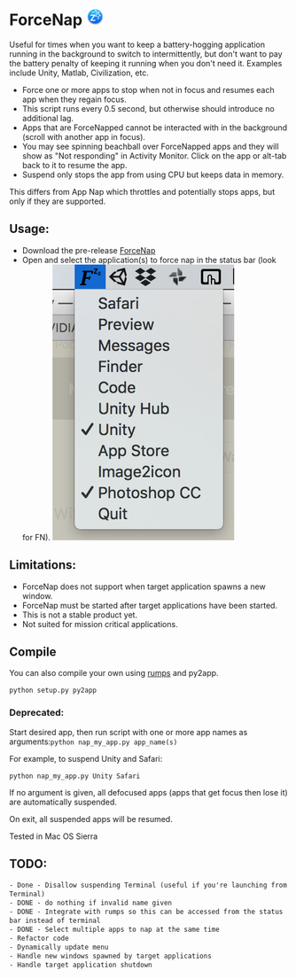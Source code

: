 # ForceNap <img src="/img/Icon.png" width="32" height="32" />

Useful for times when you want to keep a battery-hogging application running in the background to switch to intermittently, but don't want to pay the battery penalty of keeping it running when you don't need it. Examples include Unity, Matlab, Civilization, etc.

- Force one or more apps to stop when not in focus and resumes each app when they regain focus.
- This script runs every 0.5 second, but otherwise should introduce no additional lag. 
- Apps that are ForceNapped cannot be interacted with in the background (scroll with another app in focus).
- You may see spinning beachball over ForceNapped apps and they will show as "Not responding" in Activity Monitor. Click on the app or alt-tab back to it to resume the app.
- Suspend only stops the app from using CPU but keeps data in memory.

This differs from App Nap which throttles and potentially stops apps, but only if they are supported.

## Usage:
- Download the pre-release [ForceNap](https://github.com/omikun/MyAppNap/releases)
- Open and select the application(s) to force nap in the status bar (look for FN). 
![Screen shot](/img/ForceNap_screen_shot.png)

## Limitations:
- ForceNap does not support when target application spawns a new window.
- ForceNap must be started after target applications have been started. 
- This is not a stable product yet. 
- Not suited for mission critical applications.

## Compile 
You can also compile your own using [rumps](https://github.com/jaredks/rumps/blob/master/rumps/rumps.py) and py2app.

    python setup.py py2app
    
### Deprecated:
Start desired app, then run script with one or more app names as arguments:`python nap_my_app.py app_name(s)`

For example, to suspend Unity and Safari:

    python nap_my_app.py Unity Safari

If no argument is given, all defocused apps (apps that get focus then lose it) are automatically suspended.

On exit, all suspended apps will be resumed.

Tested in Mac OS Sierra

## TODO:

    - Done - Disallow suspending Terminal (useful if you're launching from Terminal)
    - DONE - do nothing if invalid name given
    - DONE - Integrate with rumps so this can be accessed from the status bar instead of terminal
    - DONE - Select multiple apps to nap at the same time
    - Refactor code
    - Dynamically update menu
    - Handle new windows spawned by target applications
    - Handle target application shutdown
